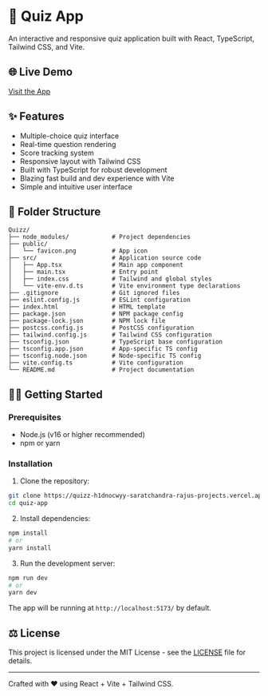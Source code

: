# 🧠 Quiz App

An interactive and responsive quiz application built with React, TypeScript, Tailwind CSS, and Vite.

## 🌐 Live Demo

[Visit the App](https://quizz-h1dnocwyy-saratchandra-rajus-projects.vercel.app/)

## ✨ Features

* Multiple-choice quiz interface
* Real-time question rendering
* Score tracking system
* Responsive layout with Tailwind CSS
* Built with TypeScript for robust development
* Blazing fast build and dev experience with Vite
* Simple and intuitive user interface

## 📁 Folder Structure

```
Quizz/
├── node_modules/            # Project dependencies
├── public/
│   └── favicon.png          # App icon
├── src/                     # Application source code
│   ├── App.tsx              # Main app component
│   ├── main.tsx             # Entry point
│   ├── index.css            # Tailwind and global styles
│   └── vite-env.d.ts        # Vite environment type declarations
├── .gitignore               # Git ignored files
├── eslint.config.js         # ESLint configuration
├── index.html               # HTML template
├── package.json             # NPM package config
├── package-lock.json        # NPM lock file
├── postcss.config.js        # PostCSS configuration
├── tailwind.config.js       # Tailwind CSS configuration
├── tsconfig.json            # TypeScript base configuration
├── tsconfig.app.json        # App-specific TS config
├── tsconfig.node.json       # Node-specific TS config
├── vite.config.ts           # Vite configuration
└── README.md                # Project documentation
```

## 🧑‍💻 Getting Started

### Prerequisites

* Node.js (v16 or higher recommended)
* npm or yarn

### Installation

1. Clone the repository:

```bash
git clone https://quizz-h1dnocwyy-saratchandra-rajus-projects.vercel.app/
cd quiz-app
```

2. Install dependencies:

```bash
npm install
# or
yarn install
```

3. Run the development server:

```bash
npm run dev
# or
yarn dev
```

The app will be running at `http://localhost:5173/` by default.

## ⚖️ License

This project is licensed under the MIT License - see the [LICENSE](LICENSE) file for details.

---

Crafted with ❤️ using React + Vite + Tailwind CSS.

